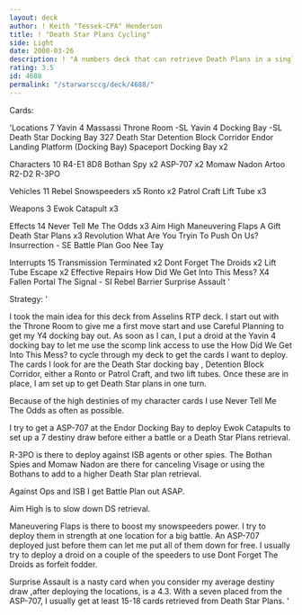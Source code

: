```yaml
---
layout: deck
author: ! Keith "Tessek-CPA" Henderson
title: ! "Death Star Plans Cycling"
side: Light
date: 2000-03-26
description: ! "A numbers deck that can retrieve Death Plans in a single turn. It uses high destiny cards to maximize retrieval amounts."
rating: 3.5
id: 4688
permalink: "/starwarsccg/deck/4688/"
---
```

Cards: 

'Locations 7
Yavin 4 Massassi Throne Room -SL
Yavin 4  Docking Bay -SL
Death Star Docking Bay 327
Death Star Detention Block Corridor
Endor Landing Platform (Docking Bay)
Spaceport Docking Bay x2

Characters 10
R4-E1
8D8
Bothan Spy x2
ASP-707 x2
Momaw Nadon
Artoo
R2-D2
R-3PO

Vehicles 11
Rebel Snowspeeders x5
Ronto x2
Patrol Craft
Lift Tube x3

Weapons 3
Ewok Catapult x3

Effects 14
Never Tell Me The Odds x3
Aim High
Maneuvering Flaps
A Gift
Death Star Plans x3
Revolution
What Are You Tryin To Push On Us?
Insurrection - SE
Battle Plan
Goo Nee Tay

Interrupts 15
Transmission Terminated x2
Dont Forget The Droids x2
Lift Tube Escape x2
Effective Repairs
How Did We Get Into This Mess? X4
Fallen Portal
The Signal - SI
Rebel Barrier
Surprise Assault
'

Strategy: '

I took the main idea for this deck from Asselins RTP deck.
I start out with the Throne Room to give me a first move start and use Careful Planning to get my Y4 docking bay out. As soon as I can, I put a droid at the Yavin 4 docking bay to let me use the scomp link access to use the How Did We Get Into This Mess? to cycle through my deck to get the cards I want to deploy. The cards I look for are the Death Star docking bay , Detention Block Corridor, either a Ronto or Patrol Craft, and two lift tubes. Once these are in place, I am set up to get Death Star plans in one turn.

Because of the high destinies of my character cards I use Never Tell Me The Odds as often as possible.

I try to get a ASP-707 at the Endor Docking Bay to deploy Ewok Catapults to set up a 7 destiny draw before either a battle or a Death Star Plans retrieval.

R-3PO is there to  deploy against ISB agents or other spies. The Bothan Spies and Momaw Nadon are there for canceling Visage or using the Bothans to add to a higher Death Star plan retrieval.

Against Ops and ISB I get Battle Plan out ASAP.

Aim High is to slow down DS retrieval.

Maneuvering Flaps is there to boost my snowspeeders power. I try to deploy them in strength at one location for a big battle. An ASP-707 deployed just before them can let me put all of them down for free. I usually try to deploy a droid on a couple of the speeders to use Dont Forget The Droids as forfeit fodder.

Surprise Assault is a nasty card when you consider my average destiny draw ,after deploying the locations, is a 4.3.  With a seven placed from the ASP-707, I usually get at least 15-18 cards retrieved from Death Star Plans.
'
